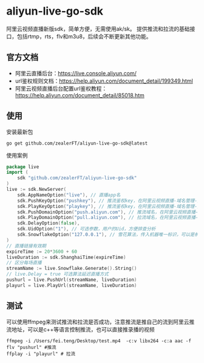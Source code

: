 # aliyun-live-go-sdk
阿里云视频直播新版sdk，简单方便，无需使用ak/sk。
提供推流和拉流的基础接口，包括rtmp，rts，flv和m3u8，后续会不断更新其他功能。

## 官方文档
- 阿里云直播后台：https://live.console.aliyun.com/
- url鉴权规则文档：https://help.aliyun.com/document_detail/199349.html
- 阿里云视频直播后台配置url鉴权教程：https://help.aliyun.com/document_detail/85018.htm

## 使用
安装最新包
```shell
go get github.com/zealerFT/aliyun-live-go-sdk@latest
```
使用案例
``` go
package live
import (
	sdk "github.com/zealerFT/aliyun-live-go-sdk"
)
live := sdk.NewServer(
	sdk.AppNameOption("live"), // 直播app名
	sdk.PushKeyOption("pushkey"), // 推流鉴权key，在阿里云视频直播-域名管理-点击对应"推流"域名-访问控制-鉴权URL设置-主key
	sdk.PlayKeyOption("playkey"), // 推流鉴权key，在阿里云视频直播-域名管理-点击对应"拉流"域名-访问控制-鉴权URL设置-主key
	sdk.PushDomainOption("push.aliyun.com"), // 推流域名，在阿里云视频直播-域名管理里配置
	sdk.PlayDomainOption("pull.aliyun.com"), // 拉流域名，在阿里云视频直播-域名管理里配置
	sdk.DelayOption(false),
	sdk.UidOption("1"), // 可选参数，用户的Uid，方便排查分析
	sdk.SnowflakeOption("127.0.0.1"), // 雪花算法，传入机器唯一标识，可以是机器ip
)
// 直播链接有效期
expireTime := 20*3600 + 60
liveDuration := sdk.ShanghaiTime(expireTime)
// 区分每场直播
streamName := live.Snowflake.Generate().String()
// live.Delay = true 可选算法延迟直播方式
pushurl = live.PushUrl(streamName, liveDuration)
playurl = live.PlayUrl(streamName, liveDuration)
```
## 测试
可以使用ffmpeg来测试推流和拉流是否成功，注意推流是推自己的流到阿里云推流地址，可以是c++等语言控制推流，也可以直接推录播的视频
```shell
ffmpeg -i /Users/fei.teng/Desktop/test.mp4  -c:v libx264 -c:a aac -f flv "pushurl" #推流
ffplay -i "playurl" # 拉流
```

